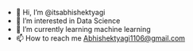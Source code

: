 - 👋 Hi, I’m @itsabhishektyagi
- 👀 I’m interested in Data Science
- 🌱 I’m currently learning machine learning
- 📫 How to reach me Abhishektyagi1106@gmail.com

<!---
itsabhishektyagi/itsabhishektyagi is a ✨ special ✨ repository because its `README.md` (this file) appears on your GitHub profile.
You can click the Preview link to take a look at your changes.
--->
